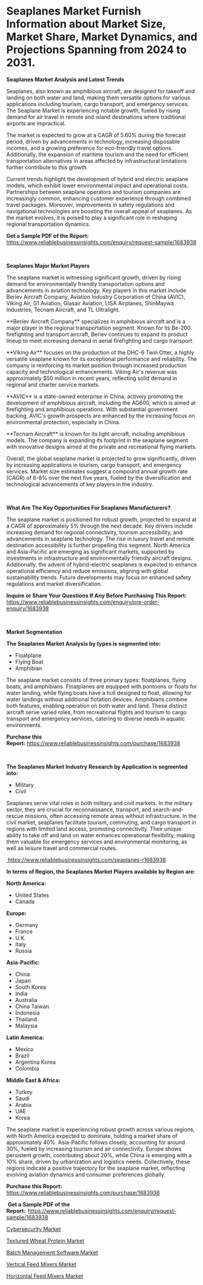 <p><h1>Seaplanes Market Furnish Information about Market Size, Market Share, Market Dynamics, and Projections Spanning from 2024 to 2031.</h1></p><p><strong>Seaplanes Market Analysis and Latest Trends</strong></p>
<p><p>Seaplanes, also known as amphibious aircraft, are designed for takeoff and landing on both water and land, making them versatile options for various applications including tourism, cargo transport, and emergency services. The Seaplane Market is experiencing notable growth, fueled by rising demand for air travel in remote and island destinations where traditional airports are impractical. </p><p>The market is expected to grow at a CAGR of 5.60% during the forecast period, driven by advancements in technology, increasing disposable incomes, and a growing preference for eco-friendly travel options. Additionally, the expansion of maritime tourism and the need for efficient transportation alternatives in areas affected by infrastructural limitations further contribute to this growth. </p><p>Current trends highlight the development of hybrid and electric seaplane models, which exhibit lower environmental impact and operational costs. Partnerships between seaplane operators and tourism companies are increasingly common, enhancing customer experience through combined travel packages. Moreover, improvements in safety regulations and navigational technologies are boosting the overall appeal of seaplanes. As the market evolves, it is poised to play a significant role in reshaping regional transportation dynamics.</p></p>
<p><strong>Get a Sample PDF of the Report:&nbsp;</strong> <a href="https://www.reliablebusinessinsights.com/enquiry/request-sample/1683938?utm_campaign=41&utm_medium=2&utm_source=Github&utm_content=ia&utm_term=19112024&utm_id=seaplanes">https://www.reliablebusinessinsights.com/enquiry/request-sample/1683938</a></p>
<p>&nbsp;</p>
<p><strong>Seaplanes Major Market Players</strong></p>
<p><p>The seaplane market is witnessing significant growth, driven by rising demand for environmentally friendly transportation options and advancements in aviation technology. Key players in this market include Beriev Aircraft Company, Aviation Industry Corporation of China (AVIC), Viking Air, G1 Aviation, Glasair Aviation, LISA Airplanes, ShinMaywa Industries, Tecnam Aircraft, and TL Ultralight.</p><p>**Beriev Aircraft Company** specializes in amphibious aircraft and is a major player in the regional transportation segment. Known for its Be-200 firefighting and transport aircraft, Beriev continues to expand its product lineup to meet increasing demand in aerial firefighting and cargo transport.</p><p>**Viking Air** focuses on the production of the DHC-6 Twin Otter, a highly versatile seaplane known for its exceptional performance and reliability. The company is reinforcing its market position through increased production capacity and technological enhancements. Viking Air's revenue was approximately $50 million in recent years, reflecting solid demand in regional and charter service markets.</p><p>**AVIC** is a state-owned enterprise in China, actively promoting the development of amphibious aircraft, including the AG600, which is aimed at firefighting and amphibious operations. With substantial government backing, AVIC's growth prospects are enhanced by the increasing focus on environmental protection, especially in China.</p><p>**Tecnam Aircraft** is known for its light aircraft, including amphibious models. The company is expanding its footprint in the seaplane segment with innovative designs aimed at the private and recreational flying markets.</p><p>Overall, the global seaplane market is projected to grow significantly, driven by increasing applications in tourism, cargo transport, and emergency services. Market size estimates suggest a compound annual growth rate (CAGR) of 6-8% over the next five years, fueled by the diversification and technological advancements of key players in the industry.</p></p>
<p>&nbsp;</p>
<p><strong>What Are The Key Opportunities For Seaplanes Manufacturers?</strong></p>
<p><p>The seaplane market is positioned for robust growth, projected to expand at a CAGR of approximately 5% through the next decade. Key drivers include increasing demand for regional connectivity, tourism accessibility, and advancements in seaplane technology. The rise in luxury travel and remote destination accessibility is further propelling this segment. North America and Asia-Pacific are emerging as significant markets, supported by investments in infrastructure and environmentally friendly aircraft designs. Additionally, the advent of hybrid-electric seaplanes is expected to enhance operational efficiency and reduce emissions, aligning with global sustainability trends. Future developments may focus on enhanced safety regulations and market diversification.</p></p>
<p><strong>Inquire or Share Your Questions If Any Before Purchasing This Report:</strong> <a href="https://www.reliablebusinessinsights.com/enquiry/pre-order-enquiry/1683938?utm_campaign=41&utm_medium=2&utm_source=Github&utm_content=ia&utm_term=19112024&utm_id=seaplanes">https://www.reliablebusinessinsights.com/enquiry/pre-order-enquiry/1683938</a></p>
<p>&nbsp;</p>
<p><strong>Market Segmentation</strong></p>
<p><strong>The Seaplanes Market Analysis by types is segmented into:</strong></p>
<p><ul><li>Floatplane</li><li>Flying Boat</li><li>Amphibian</li></ul></p>
<p><p>The seaplane market consists of three primary types: floatplanes, flying boats, and amphibians. Floatplanes are equipped with pontoons or floats for water landing, while flying boats have a hull designed to float, allowing for water landings without additional flotation devices. Amphibians combine both features, enabling operation on both water and land. These distinct aircraft serve varied roles, from recreational flights and tourism to cargo transport and emergency services, catering to diverse needs in aquatic environments.</p></p>
<p><strong>Purchase this Report:&nbsp;</strong><a href="https://www.reliablebusinessinsights.com/purchase/1683938?utm_campaign=41&utm_medium=2&utm_source=Github&utm_content=ia&utm_term=19112024&utm_id=seaplanes">https://www.reliablebusinessinsights.com/purchase/1683938</a></p>
<p>&nbsp;</p>
<p><strong>The Seaplanes Market Industry Research by Application is segmented into:</strong></p>
<p><ul><li>Military</li><li>Civil</li></ul></p>
<p><p>Seaplanes serve vital roles in both military and civil markets. In the military sector, they are crucial for reconnaissance, transport, and search-and-rescue missions, often accessing remote areas without infrastructure. In the civil market, seaplanes facilitate tourism, commuting, and cargo transport in regions with limited land access, promoting connectivity. Their unique ability to take off and land on water enhances operational flexibility, making them valuable for emergency services and environmental monitoring, as well as leisure travel and commercial routes.</p></p>
<p><a href="https://www.reliablebusinessinsights.com/seaplanes-r1683938?utm_campaign=41&utm_medium=2&utm_source=Github&utm_content=ia&utm_term=19112024&utm_id=seaplanes">&nbsp;https://www.reliablebusinessinsights.com/seaplanes-r1683938</a></p>
<p><strong>In terms of Region, the Seaplanes Market Players available by Region are:</strong></p>
<p>
    <p> <strong> North America: </strong>
        <ul>
            <li>United States</li>
            <li>Canada</li>
        </ul>
        </p> 
    <p> <strong> Europe: </strong>
        <ul>
            <li>Germany</li>
            <li>France</li>
            <li>U.K.</li>
            <li>Italy</li>
            <li>Russia</li>
        </ul>
        </p> 
    <p> <strong> Asia-Pacific: </strong>
        <ul>
            <li>China</li>
            <li>Japan</li>
            <li>South Korea</li>
            <li>India</li>
            <li>Australia</li>
            <li>China Taiwan</li>
            <li>Indonesia</li>
            <li>Thailand</li>
            <li>Malaysia</li>
        </ul>
        </p> 
    <p> <strong> Latin America: </strong>
        <ul>
            <li>Mexico</li>
            <li>Brazil</li>
            <li>Argentina Korea</li>
            <li>Colombia</li>
        </ul>
        </p> 
    <p> <strong> Middle East & Africa: </strong>
        <ul>
            <li>Turkey</li>
            <li>Saudi</li>
            <li>Arabia</li>
            <li>UAE</li>
            <li>Korea</li>
        </ul>
    </p>
    </p>
<p><p>The seaplane market is experiencing robust growth across various regions, with North America expected to dominate, holding a market share of approximately 40%. Asia-Pacific follows closely, accounting for around 30%, fueled by increasing tourism and air connectivity. Europe shows persistent growth, contributing about 20%, while China is emerging with a 10% share, driven by urbanization and logistics needs. Collectively, these regions indicate a positive trajectory for the seaplane market, reflecting evolving aviation dynamics and consumer preferences globally.</p></p>
<p><strong>Purchase this Report: </strong><a href="https://www.reliablebusinessinsights.com/purchase/1683938?utm_campaign=41&utm_medium=2&utm_source=Github&utm_content=ia&utm_term=19112024&utm_id=seaplanes">https://www.reliablebusinessinsights.com/purchase/1683938</a></p>
<p>&nbsp;<strong>Get a Sample PDF of the Report:&nbsp;&nbsp;</strong><a href="https://www.reliablebusinessinsights.com/enquiry/request-sample/1683938?utm_campaign=41&utm_medium=2&utm_source=Github&utm_content=ia&utm_term=19112024&utm_id=seaplanes">https://www.reliablebusinessinsights.com/enquiry/request-sample/1683938</a></p>
<p><strong></strong></p>
<p><p><a href="https://issuu.com/reportprime-2/docs/cybersecurity-market-size-2030.pptx_fcb82e2e908a80?utm_campaign=41&utm_medium=2&utm_source=Github&utm_content=ia&utm_term=19112024&utm_id=seaplanes">Cybersecurity Market</a></p><p><a href="https://github.com/abbislposival/Market-Research-Report-List-1/blob/main/textured-wheat-protein-market.md?utm_campaign=41&utm_medium=2&utm_source=Github&utm_content=ia&utm_term=19112024&utm_id=seaplanes">Textured Wheat Protein Market</a></p><p><a href="https://issuu.com/reportprime-2/docs/batch-management-software-market-si_e773a8089ca8fe?utm_campaign=41&utm_medium=2&utm_source=Github&utm_content=ia&utm_term=19112024&utm_id=seaplanes">Batch Management Software Market</a></p><p><a href="https://www.linkedin.com/pulse/global-vertical-feed-mixers-nexus-sector-confluences-regional-0uuge?utm_campaign=41&utm_medium=2&utm_source=Github&utm_content=ia&utm_term=19112024&utm_id=seaplanes">Vertical Feed Mixers Market</a></p><p><a href="https://www.linkedin.com/pulse/horizontal-feed-mixers-market-matrix-applications-types-s71qe?utm_campaign=41&utm_medium=2&utm_source=Github&utm_content=ia&utm_term=19112024&utm_id=seaplanes">Horizontal Feed Mixers Market</a></p></p>